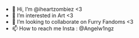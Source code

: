 - 👋 Hi, I’m @iheartzombiez <3
- 👀 I’m interested in Art <3
- 💞️ I’m looking to collaborate on Furry Fandoms <3
- 📫 How to reach me Insta : @Angelw1ngz

<!---
iheartzombiez/iheartzombiez is a ✨ special ✨ repository because its `README.md` (this file) appears on your GitHub profile.
You can click the Preview link to take a look at your changes.
--->
